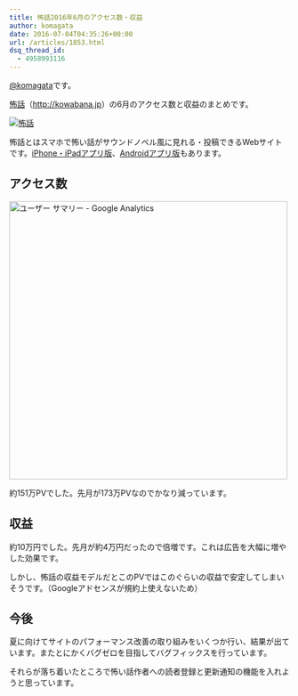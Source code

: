 ```yaml
---
title: 怖話2016年6月のアクセス数・収益
author: komagata
date: 2016-07-04T04:35:26+00:00
url: /articles/1853.html
dsq_thread_id:
  - 4958993116
---
```

[@komagata][1]です。

<a title="怖話" href="http://kowabana.jp" target="_blank">怖話</a>（<a title="怖話" href="http://kowabana.jp" target="_blank">http://kowabana.jp</a>）の6月のアクセス数と収益のまとめです。


  <a href="http://kowabana.jp"><img src="https://i.gyazo.com/7ac945b83db4936a1cd4947a6ea0c60b.png" alt="怖話" /></a>


怖話とはスマホで怖い話がサウンドノベル風に見れる・投稿できるWebサイトです。<a title="怖話iPhone・iPadアプリ版" href="https://itunes.apple.com/jp/app/bu-hua-zui-buno1wan5000huano/id564486792?l=ja&mt=8" target="_blank">iPhone・iPadアプリ版</a>、<a title="怖話Androidアプリ版" href="https://play.google.com/store/apps/details?id=jp.fjord.kowabana" target="_blank">Androidアプリ版</a>もあります。

## アクセス数


  <img src="https://gyazo.com/092190a3bc1027011b81a44849a0a8c6.png" alt="ユーザー サマリー - Google Analytics" width="500px" />


約151万PVでした。先月が173万PVなのでかなり減っています。

## 収益

約10万円でした。先月が約4万円だったので倍増です。これは広告を大幅に増やした効果です。

しかし、怖話の収益モデルだとこのPVではこのぐらいの収益で安定してしまいそうです。（Googleアドセンスが規約上使えないため）

## 今後

夏に向けてサイトのパフォーマンス改善の取り組みをいくつか行い、結果が出ています。またとにかくバグゼロを目指してバグフィックスを行っています。

それらが落ち着いたところで怖い話作者への読者登録と更新通知の機能を入れようと思っています。

 [1]: http://twitter.com/komagata
